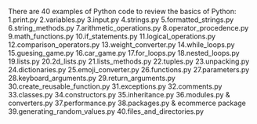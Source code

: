 There are 40 examples of Python code to review the basics of Python:
1.print.py
2.variables.py
3.input.py
4.strings.py
5.formatted_strings.py
6.string_methods.py
7.arithmetic_operations.py
8.operator_procedence.py
9.math_functions.py
10.if_statements.py
11.logical_operations.py
12.comparison_operators.py
13.weight_converter.py
14.while_loops.py
15.guesing_game.py
16.car_game.py
17.for_loops.py
18.nested_loops.py
19.lists.py
20.2d_lists.py
21.lists_methods.py
22.tuples.py
23.unpacking.py
24.dictionaries.py
25.emoji_converter.py
26.functions.py
27.parameters.py
28.keyboard_arguments.py
29.return_arguments.py
30.create_reusable_function.py
31.exceptions.py
32.comments.py
33.classes.py
34.constructors.py
35.inheritance.py
36.modules.py & converters.py
37.performance.py
38.packages.py & ecommerce package
39.generating_random_values.py
40.files_and_directories.py
